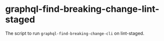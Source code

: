 # graphql-find-breaking-change-lint-staged
The script to run `graphql-find-breaking-change-cli` on lint-staged.
